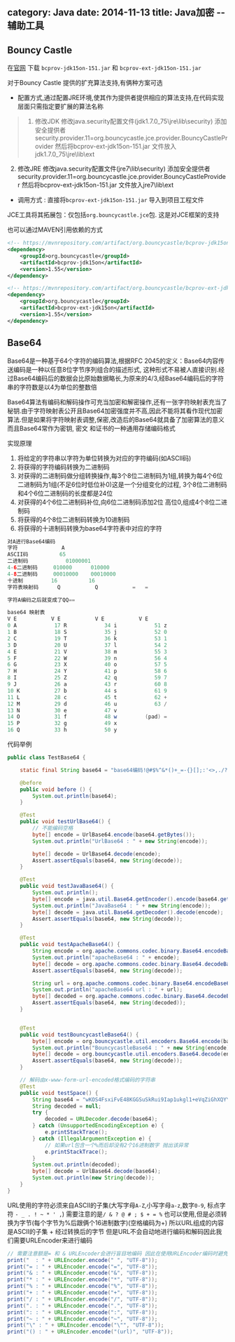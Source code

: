 category: Java
date: 2014-11-13
title: Java加密 -- 辅助工具
---
## Bouncy Castle
在[官网](http://www.bouncycastle.org/latest_releases.html) 下载 `bcprov-jdk15on-151.jar` 和 `bcprov-ext-jdk15on-151.jar`

对于Bouncy Castle 提供的扩充算法支持,有俩种方案可选
* 配置方式,通过配置JRE环境,使其作为提供者提供相应的算法支持,在代码实现层面只需指定要扩展的算法名称
> 1. 修改JDK
	修改java.security配置文件(jdk1.7.0_75\jre\lib\security)
	添加安全提供者 security.provider.11=org.bouncycastle.jce.provider.BouncyCastleProvider
	然后将bcprov-ext-jdk15on-151.jar 文件放入jdk1.7.0_75\jre\lib\ext
  2. 修改JRE
	修改java.security配置文件(jre7\lib\security)
	添加安全提供者 security.provider.11=org.bouncycastle.jce.provider.BouncyCastleProvider
	然后将bcprov-ext-jdk15on-151.jar 文件放入jre7\lib\ext

* 调用方式 : 直接将`bcprov-ext-jdk15on-151.jar` 导入到项目工程文件

JCE工具将其拓展包：仅包括`org.bouncycastle.jce`包. 这是对JCE框架的支持

也可以通过MAVEN引用依赖的方式
```xml
<!-- https://mvnrepository.com/artifact/org.bouncycastle/bcprov-jdk15on -->
<dependency>
    <groupId>org.bouncycastle</groupId>
    <artifactId>bcprov-jdk15on</artifactId>
    <version>1.55</version>
</dependency>

<!-- https://mvnrepository.com/artifact/org.bouncycastle/bcprov-ext-jdk15on -->
<dependency>
    <groupId>org.bouncycastle</groupId>
    <artifactId>bcprov-ext-jdk15on</artifactId>
    <version>1.55</version>
</dependency>
```

## Base64

Base64是一种基于64个字符的编码算法,根据RFC 2045的定义：Base64内容传送编码是一种以任意8位字节序列组合的描述形式, 这种形式不易被人直接识别.经过Base64编码后的数据会比原始数据略长,为原来的4/3,经Base64编码后的字符串的字符数是以4为单位的整数倍

Base64算法有编码和解码操作可充当加密和解密操作,还有一张字符映射表充当了秘钥.由于字符映射表公开且Base64加密强度并不高,因此不能将其看作现代加密算法.但是如果将字符映射表调整,保密,改造后的Base64就具备了加密算法的意义而且Base64常作为密钥, 密文 和证书的一种通用存储编码格式

实现原理
1. 将给定的字符串以字符为单位转换为对应的字符编码(如ASCII码)
2. 将获得的字符编码转换为二进制码
3. 对获得的二进制码做分组转换操作,每3个8位二进制码为1组,转换为每4个6位二进制码为1组(不足6位时低位补0)这是一个分组变化的过程, 3个8位二进制码和4个6位二进制码的长度都是24位
4. 对获得的4个6位二进制码补位,向6位二进制码添加2位 高位0,组成4个8位二进制码
5. 将获得的4个8位二进制码转换为10进制码
6. 将获得的十进制码转换为base64字符表中对应的字符

```java
对A进行Base64编码
字符				A
ASCII码			65
二进制码			01000001
4-6二进制码		010000		010000
4-8二进制码		00010000	00010000
十进制			16			16
字符表映射码		Q			Q			=	=

字符A编码之后就变成了QQ==

base64 映射表
V E			  V E			V E			  V E
0 A            17 R            34 i            51 z
1 B            18 S            35 j            52 0
2 C            19 T            36 k            53 1
3 D            20 U            37 l            54 2
4 E            21 V            38 m            55 3
5 F            22 W            39 n            56 4
6 G            23 X            40 o            57 5
7 H            24 Y            41 p            58 6
8 I            25 Z            42 q            59 7
9 J            26 a            43 r            60 8
10 K           27 b            44 s            61 9
11 L           28 c            45 t            62 +
12 M           29 d            46 u            63 /
13 N           30 e            47 v
14 O           31 f            48 w         (pad) =
15 P           32 g            49 x
16 Q           33 h            50 y
```


代码举例
```java
public class TestBase64 {

	static final String base64 = "base64编码!@#$%^&*()+_=-{}[];:'<>,./?|";

	@before
	public void before () {
		System.out.println(base64);
	}

	@Test
	public void testUrlBase64() {
		// 不能编码空格
		byte[] encode = UrlBase64.encode(base64.getBytes());
		System.out.println("UrlBase64 : " + new String(encode));

		byte[] decode = UrlBase64.decode(encode);
		Assert.assertEquals(base64, new String(decode));
	}

	@Test
	public void testJavaBase64() {
		System.out.println();
		byte[] encode = java.util.Base64.getEncoder().encode(base64.getBytes());
		System.out.println("JavaBase64 : " + new String(encode));
		byte[] decode = java.util.Base64.getDecoder().decode(encode);
		Assert.assertEquals(base64, new String(decode));
	}

	@Test
	public void testApacheBase64() {
		String encode = org.apache.commons.codec.binary.Base64.encodeBase64String(base64.getBytes());
		System.out.println("apacheBase64 : " + encode);
		byte[] decode = org.apache.commons.codec.binary.Base64.decodeBase64(encode.getBytes());
		Assert.assertEquals(base64, new String(decode));

		String url = org.apache.commons.codec.binary.Base64.encodeBase64URLSafeString(base64.getBytes());
		System.out.println("apacheBase64 url : " + url);
		byte[] decoded = org.apache.commons.codec.binary.Base64.decodeBase64(url);
		Assert.assertEquals(base64, new String(decoded));
	}


	@Test
	public void testBouncycastleBase64() {
		byte[] encode = org.bouncycastle.util.encoders.Base64.encode(base64.getBytes());
		System.out.println("BouncycastleBase64 : " + new String(encode));
		byte[] decode = org.bouncycastle.util.encoders.Base64.decode(encode);
		Assert.assertEquals(base64, new String(decode));
	}

	// 解码由x-www-form-url-encoded格式编码的字符串
	@Test
	public void testSpace() {
		String base64 = "wKOS4FsxiFvE48KGGSuSkRui9Iap1ukgl1+eVqZiGhXQYYiP8KGCV%2FRIeTEyMLsWxE%2FEx6jhuW3DPUt4JYX+cohUOqFVVaQ%2FioGZCAge3ygaCz%2Fe4q8o9XQzOEtcdXPywGZ0e5sgE787ij4dRZy2ILK2cxsVvC8yrlIPGZ3LUg8nOj8oEg5l2AnQnA3i+Sxbgqmwe1OjIXVZqPZWb+Y4SVQL8EpWlmEjXb4HjgmGTgVYzwJ64QO7HUPP1yuQHkS0PLS%2FpbPrgL5vqTF7h%2FPvMw=%3D";
		String decoded = null;
		try {
			decoded = URLDecoder.decode(base64);
		} catch (UnsupportedEncodingException e) {
			e.printStackTrace();
		} catch (IllegalArgumentException e) {
			// 如果url包含一个%而后却没有2个16进制数字 抛出该异常
			e.printStackTrace();
		}
		System.out.println(decoded);
		byte[] decode = UrlBase64.decode(base64);
		System.out.println(new String(decode));
	}
}

```
URL使用的字符必须来自ASCII的子集(大写字母`A-Z`,小写字母`a-z`,数字`0-9`, 标点字符 `- _ . ! ~ * ' ,`) 需要注意的是`/ & ? @ # ; $ + = %` 也可以使用,但是必须转换为字节(每个字节为%后跟俩个16进制数字)(空格编码为+) 所以URL组成的内容是ASCII的子集 + 经过转换后的字节 但是URL不会自动地进行编码和解码因此我们需要URLEncoder来进行编码
```java
// 需要注意额是= 和 & URLEncoder会进行盲目地编码 因此在使用URLEncoder编码时避免将整个url字串都编码
print("  : " + URLEncoder.encode(" ", "UTF-8"));
print("= : " + URLEncoder.encode("=", "UTF-8"));
print("& : " + URLEncoder.encode("&", "UTF-8"));
print("* : " + URLEncoder.encode("*", "UTF-8"));
print("% : " + URLEncoder.encode("%", "UTF-8"));
print("+ : " + URLEncoder.encode("+", "UTF-8"));
print("/ : " + URLEncoder.encode("/", "UTF-8"));
print(". : " + URLEncoder.encode(".", "UTF-8"));
print(": : " + URLEncoder.encode(":", "UTF-8"));
print("~ : " + URLEncoder.encode("~", "UTF-8"));
print("\" : " + URLEncoder.encode("\"", "UTF-8"));
print("() : " + URLEncoder.encode("(url)", "UTF-8"));
```
